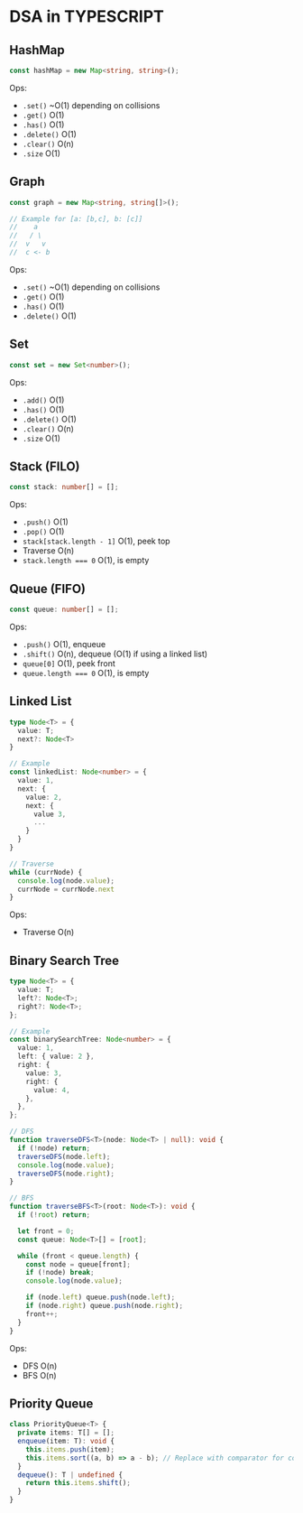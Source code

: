 # DSA in TYPESCRIPT

## HashMap

```typescript
const hashMap = new Map<string, string>();
```

Ops:

- `.set()` ~O(1) depending on collisions
- `.get()` O(1)
- `.has()` O(1)
- `.delete()` O(1)
- `.clear()` O(n)
- `.size` O(1)

## Graph

```typescript
const graph = new Map<string, string[]>();

// Example for [a: [b,c], b: [c]]
//    a
//   / \
//  v   v
//  c <- b
```

Ops:

- `.set()` ~O(1) depending on collisions
- `.get()` O(1)
- `.has()` O(1)
- `.delete()` O(1)

## Set

```typescript
const set = new Set<number>();
```

Ops:

- `.add()` O(1)
- `.has()` O(1)
- `.delete()` O(1)
- `.clear()` O(n)
- `.size` O(1)

## Stack (FILO)

```typescript
const stack: number[] = [];
```

Ops:

- `.push()` O(1)
- `.pop()` O(1)
- `stack[stack.length - 1]` O(1), peek top
- Traverse O(n)
- `stack.length === 0` O(1), is empty

## Queue (FIFO)

```typescript
const queue: number[] = [];
```

Ops:

- `.push()` O(1), enqueue
- `.shift()` O(n), dequeue (O(1) if using a linked list)
- `queue[0]` O(1), peek front
- `queue.length === 0` O(1), is empty

## Linked List

```typescript
type Node<T> = {
  value: T;
  next?: Node<T>
}

// Example
const linkedList: Node<number> = {
  value: 1,
  next: {
    value: 2,
    next: {
      value 3,
      ...
    }
  }
}

// Traverse
while (currNode) {
  console.log(node.value);
  currNode = currNode.next
}
```

Ops:

- Traverse O(n)

## Binary Search Tree

```typescript
type Node<T> = {
  value: T;
  left?: Node<T>;
  right?: Node<T>;
};

// Example
const binarySearchTree: Node<number> = {
  value: 1,
  left: { value: 2 },
  right: {
    value: 3,
    right: {
      value: 4,
    },
  },
};

// DFS
function traverseDFS<T>(node: Node<T> | null): void {
  if (!node) return;
  traverseDFS(node.left);
  console.log(node.value);
  traverseDFS(node.right);
}

// BFS
function traverseBFS<T>(root: Node<T>): void {
  if (!root) return;

  let front = 0;
  const queue: Node<T>[] = [root];

  while (front < queue.length) {
    const node = queue[front];
    if (!node) break;
    console.log(node.value);

    if (node.left) queue.push(node.left);
    if (node.right) queue.push(node.right);
    front++;
  }
}
```

Ops:

- DFS O(n)
- BFS O(n)

## Priority Queue

```typescript
class PriorityQueue<T> {
  private items: T[] = [];
  enqueue(item: T): void {
    this.items.push(item);
    this.items.sort((a, b) => a - b); // Replace with comparator for complex types
  }
  dequeue(): T | undefined {
    return this.items.shift();
  }
}
```
